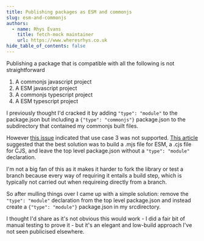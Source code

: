 ```yaml
---
title: Publishing packages as ESM and commonjs
slug: esm-and-commonjs
authors:
  - name: Rhys Evans
    title: fetch-mock maintainer
    url: https://www.wheresrhys.co.uk
hide_table_of_contents: false
---
```


Publishing a package that is compatible with all the following is not straightforward

1. A commonjs javascript project
2. A ESM javascript project
3. A commonjs typescript project
4. A ESM typescript project

I previously thought I'd cracked it by adding `"type": "module"` to the package.json but including a `{"type": "commonjs"}` package.json to the subdirectory that contained my commonjs built files.

However [this issue](https://github.com/wheresrhys/fetch-mock/issues/726) indicated that use case 3 was not supported. [This article](https://www.sensedeep.com/blog/posts/2021/how-to-create-single-source-npm-module.html) suggested that the best solution was to build a .mjs file for ESM, a .cjs file for CJS, and leave the top level package.json without a `"type": "module"` declaration.

I'm not a big fan of this as it makes it harder to fork the library or test a branch because every way of requiring it entails a build step, which is typically not carried out when requireing directly from a branch.

So after mulling things over I came up with a simple solution: remove the `"type": "module"` declaration from the top level package.json and instead create a `{"type": "module"}` package.json in my srcdirectory.

I thought I'd share as it's not obvious this would work - I did a fair bit of manual testing to prove it - but it's an elegant and low-build approach I've not seen publicised elsewhere.
